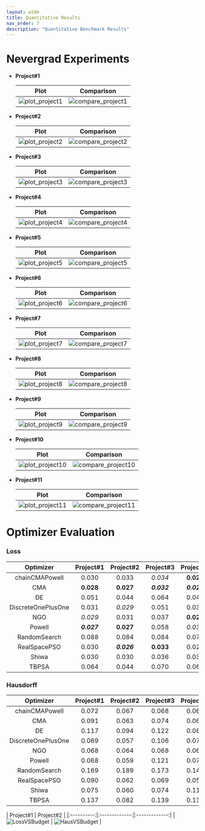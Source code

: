 ```yaml
---
layout: wide
title: Quantitative Results
nav_order: 7
description: "Quantitative Benchmark Results"
---
```


# Nevergrad Experiments

- **Project#1**

    | Plot | Comparison |
    |:-------:|:-------:|
    | ![plot_project1](./assets/images/nevergrad/plots/perfcap_experiment1_plots/xpresults.png) | ![compare_project1](./assets/images/nevergrad/plots/perfcap_experiment1_plots/fight_all.png) |

- **Project#2**
    
    | Plot | Comparison |
    |:-------:|:-------:|
    | ![plot_project2](./assets/images/nevergrad/plots/perfcap_experiment2_plots/xpresults.png) | ![compare_project2](./assets/images/nevergrad/plots/perfcap_experiment2_plots/fight_all.png) |

- **Project#3**
    
    | Plot | Comparison |
    |:-------:|:-------:|
    | ![plot_project3](./assets/images/nevergrad/plots/perfcap_experiment3_plots/xpresults.png) | ![compare_project3](./assets/images/nevergrad/plots/perfcap_experiment3_plots/fight_all.png) |

- **Project#4**
    
    | Plot | Comparison |
    |:-------:|:-------:|
    | ![plot_project4](./assets/images/nevergrad/plots/perfcap_experiment4_plots/xpresults.png) | ![compare_project4](./assets/images/nevergrad/plots/perfcap_experiment4_plots/fight_all.png) |

- **Project#5**

    | Plot | Comparison |
    |:-------:|:-------:|
    | ![plot_project5](./assets/images/nevergrad/plots/perfcap_experiment5_plots/xpresults.png) | ![compare_project5](./assets/images/nevergrad/plots/perfcap_experiment5_plots/fight_all.png) |

- **Project#6**
    
    | Plot | Comparison |
    |:-------:|:-------:|
    | ![plot_project6](./assets/images/nevergrad/plots/perfcap_experiment6_plots/xpresults.png) | ![compare_project6](./assets/images/nevergrad/plots/perfcap_experiment6_plots/fight_all.png) |

- **Project#7**
    
    | Plot | Comparison |
    |:-------:|:-------:|
    | ![plot_project7](./assets/images/nevergrad/plots/perfcap_experiment7_plots/xpresults.png) | ![compare_project7](./assets/images/nevergrad/plots/perfcap_experiment7_plots/fight_all.png) |

- **Project#8** 
    
    | Plot | Comparison |
    |:-------:|:-------:|
    | ![plot_project8](./assets/images/nevergrad/plots/perfcap_experiment8_plots/xpresults.png) | ![compare_project8](./assets/images/nevergrad/plots/perfcap_experiment8_plots/fight_all.png) |

- **Project#9**
    
    | Plot | Comparison |
    |:-------:|:-------:|
    | ![plot_project9](./assets/images/nevergrad/plots/perfcap_experiment9_plots/xpresults.png) | ![compare_project9](./assets/images/nevergrad/plots/perfcap_experiment9_plots/fight_all.png) |

- **Project#10**
    
    | Plot | Comparison |
    |:-------:|:-------:|
    | ![plot_project10](./assets/images/nevergrad/plots/perfcap_experiment10_plots/xpresults.png) | ![compare_project10](./assets/images/nevergrad/plots/perfcap_experiment10_plots/fight_all.png) |

- **Project#11**

    | Plot | Comparison |
    |:-------:|:-------:|
    | ![plot_project11](./assets/images/nevergrad/plots/perfcap_experiment11_plots/xpresults.png) | ![compare_project11](./assets/images/nevergrad/plots/perfcap_experiment11_plots/fight_all.png) |


# Optimizer Evaluation

### Loss

|      Optimizer     | Project#1 | Project#2 | Project#3 | Project#4 | Project#5 | Project#6 | Project#7 | Project#8 | Project#9 | Project#10 | Project#11 | Average |
|:------------------:|:------------:|:------------:|:------------:|:------------:|:------------:|:------------:|:------------:|:------------:|:------------:|:-------------:|:-------------:|:-------:|
|   chainCMAPowell   |     0.030    |     0.033    |     _0.034_    |     **0.029**    |     _0.033_    |     _0.027_    |     0.038    |     _0.025_    |     0.030    |     0.047     |     0.037     |  _0.033_  |
|         CMA        |     **0.028**    |     **0.027**    |     ***0.032***    |     ***0.026***    |     ***0.031***    |     ***0.025***    |     ***0.033***    |     **0.023**    |     ***0.027***    |     _0.045_     |     ***0.028***     |  ***0.030***  |
|         DE         |     0.051    |     0.044    |     0.064    |     0.042    |     0.048    |     0.042    |     0.051    |     0.036    |     0.040    |     0.053     |     0.045     |  0.047  |
| DiscreteOnePlusOne |     0.031    |     _0.029_    |     0.051    |     0.031    |     **0.032**    |     0.028    |     _0.037_    |     ***0.022***    |     _0.029_    |     ***0.043***     |     0.031     |  _0.033_  |
|         NGO        |     _0.029_    |     0.031    |     0.037    |     **0.029**    |     _0.033_    |     _0.027_    |     0.039    |     _0.025_    |     **0.028**    |     **0.044**     |     0.032     |  **0.032**  |
|       Powell       |     ***0.027***    |     **0.027**    |     0.058    |     _0.030_    |     **0.032**    |     0.030    |     0.039    |     ***0.022***    |     _0.029_    |     0.047     |     **0.029**     |  0.034  |
|    RandomSearch    |     0.088    |     0.084    |     0.084    |     0.073    |     0.076    |     0.067    |     0.077    |     0.058    |     0.065    |     0.076     |     0.064     |  0.074  |
|    RealSpacePSO    |     0.030    |     ***0.026***    |     **0.033**    |     0.027    |     ***0.031***    |     ***0.024***    |     **0.034**    |     ***0.022***    |     **0.028**    |     **0.044**     |     **0.029**     |  ***0.030***  |
|        Shiwa       |     0.030    |     0.030    |     0.036    |     0.031    |     _0.033_    |     _0.027_    |     _0.037_    |     _0.025_    |     0.031    |     ***0.043***     |     0.039     |  _0.033_  |
|        TBPSA       |     0.064    |     0.044    |     0.070    |     0.060    |     0.054    |     0.051    |     0.061    |     0.027    |     0.045    |     0.068     |     0.054     |  0.054  |

### Hausdorff

|      Optimizer     | Project#1 | Project#2 | Project#3 | Project#4 | Project#5 | Project#6 | Project#7 | Project#8 | Project#9 | Project#10 | Project#11 | Average |
|:------------------:|:------------:|:------------:|:------------:|:------------:|:------------:|:------------:|:------------:|:------------:|:------------:|:-------------:|:-------------:|:-------:|
|   chainCMAPowell   |     0.072    |     0.067    |     0.068    |     0.064    |     0.103    |     0.108    |     0.118    |     0.060    |     0.063    |     0.547     |     0.162     |  0.130  |
|         CMA        |     0.091    |     0.063    |     0.074    |     0.064    |     0.105    |     0.105    |     0.095    |     0.061    |     0.059    |     0.539     |     0.057     |  0.119  |
|         DE         |     0.117    |     0.094    |     0.122    |     0.085    |     0.119    |     0.123    |     0.151    |     0.078    |     0.090    |     0.537     |     0.106     |  0.148  |
| DiscreteOnePlusOne |     0.069    |     0.057    |     0.106    |     0.077    |     0.111    |     0.112    |     0.111    |     0.051    |     0.056    |     0.533     |     0.076     |  0.124  |
|         NGO        |     0.068    |     0.064    |     0.068    |     0.061    |     0.096    |     0.113    |     0.114    |     0.056    |     0.056    |     0.543     |     0.063     |  0.119  |
|       Powell       |     0.068    |     0.059    |     0.121    |     0.072    |     0.107    |     0.107    |     0.091    |     0.054    |     0.057    |     0.540     |     0.075     |  0.123  |
|    RandomSearch    |     0.169    |     0.189    |     0.173    |     0.144    |     0.192    |     0.165    |     0.207    |     0.137    |     0.160    |     0.481     |     0.139     |  0.196  |
|    RealSpacePSO    |     0.090    |     0.062    |     0.069    |     0.056    |     0.106    |     0.113    |     0.102    |     0.057    |     0.065    |     0.536     |     0.058     |  0.120  |
|        Shiwa       |     0.075    |     0.060    |     0.074    |     0.115    |     0.102    |     0.109    |     0.103    |     0.051    |     0.067    |     0.547     |     0.183     |  0.135  |
|        TBPSA       |     0.137    |     0.082    |     0.139    |     0.133    |     0.155    |     0.142    |     0.148    |     0.079    |     0.103    |     0.479     |     0.156     |  0.159  |

| Project#1   |      Project#2      |
|:----------:|:-------------:|:-------------:|
| ![LossVSBudget](./assets/images/quantitative/loss_vs_budget.png) | ![HausVSBudget](./assets/images/quantitative/hauss_vs_budget.png) |
